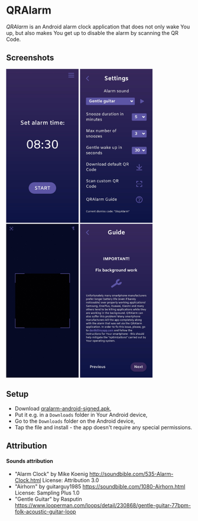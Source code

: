 
# QRAlarm

*QRAlarm* is an Android alarm clock application that does not only wake You up, but also makes You get up to disable the alarm by scanning the QR Code.

## Screenshots
<p>
	<img src="./fastlane/metadata/android/en-US/images/phoneScreenshots/HomeScreen.jpg" width="196" height="416"/>
	<img src="./fastlane/metadata/android/en-US/images/phoneScreenshots/SettingsScreen.jpg" width="196" height="416"/>
	<img src="./fastlane/metadata/android/en-US/images/phoneScreenshots/ScannerScreen.jpg" width="196" height="416"/>
	<img src="./fastlane/metadata/android/en-US/images/phoneScreenshots/GuideScreen.jpg" width="196" height="416"/>
</p>

## Setup
* Download [qralarm-android-signed.apk](https://github.com/sweakpl/qralarm-android/releases),
* Put it e.g. in a `Downloads` folder in Your Android device,
* Go to the `Downloads` folder on the Android device,
* Tap the file and install - the app doesn't require any special permissions.

## Attribution

#### Sounds attribution
* "Alarm Clock" by Mike Koenig http://soundbible.com/535-Alarm-Clock.html License: Attribution 3.0
* "Airhorn" by guitarguy1985 https://soundbible.com/1080-Airhorn.html License: Sampling Plus 1.0
* "Gentle Guitar" by Rasputin https://www.looperman.com/loops/detail/230868/gentle-guitar-77bpm-folk-acoustic-guitar-loop
